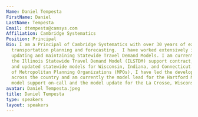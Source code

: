 ```yaml
---
Name: Daniel Tempesta
FirstName: Daniel
LastName: Tempesta
Email: dtempesta@camsys.com
Affiliation: Cambridge Systematics
Position: Principal
Bio: I am a Principal of Cambridge Systematics with over 30 years of experience in
  transportation planning and forecasting.  I have worked extensively in developing,
  updating and maintaining Statewide Travel Demand Models. I am currently leading
  the Illinois Statewide Travel Demand Model (ILSTDM) support contract, and have developed
  and updated statewide models for Wisconsin, Indiana, and Connecticut.In support
  of Metropolitan Planning Organizations (MPOs), I have led the development of models
  across the country and am currently the model lead for the Hartford MPO (CRCOG)
  model support on-call and the model update for the La Crosse, Wisconsin.
avatar: Daniel Tempesta.jpeg
title: Daniel Tempesta
type: speakers
layout: speakers
---
```

